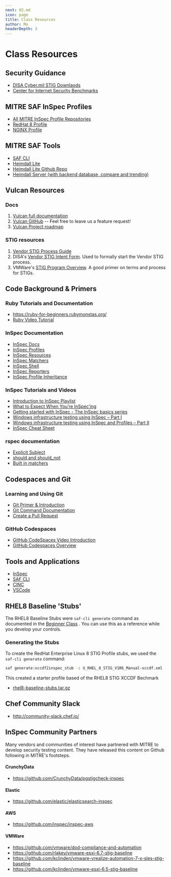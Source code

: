 ```yaml
---
next: 02.md
icon: page
title: Class Resources
author: Mo
headerDepth: 3
---
```


# Class Resources

## Security Guidance

- [DISA Cyber.mil STIG Downlaods](https://public.cyber.mil/stigs/downloads/)
- [Center for Internet Security Benchmarks](https://www.cisecurity.org/cis-benchmarks/)

## MITRE SAF InSpec Profiles

- [All MITRE InSpec Profile Repositories](https://github.com/mitre?q=inspec+baseline+profile)
- [RedHat 8 Profile](https://github.com/CMSgov/redhat-enterprise-linux-8-stig-baseline)
- [NGINX Profile](https://github.com/mitre/nginx-srg-baseline)

## MITRE SAF Tools
- [SAF CLI](https://github.com/mitre/saf)  
- [Heimdall Lite](https://mitre.github.io/heimdall-lite/#)  
- [Heimdall Lite Github Repo](https://github.com/mitre/heimdall-lite)  
- [Heimdall Server (with backend database, compare and trending)](https://github.com/mitre/heimdall)

## Vulcan Resources

### Docs
1. [Vulcan full documentation](https://saf.mitre.org/docs/vulcan-install)
2. [Vulcan GitHub](https://github.com/mitre/vulcan) -- Feel free to leave us a feature request!
3. [Vulcan Project roadmap](https://github.com/orgs/mitre/projects/7)

### STIG resources
1. [Vendor STIG Process Guide](../assets/downloads/U_Vendor_STIG_Process_Guide_V4R1_20220815.pdf)
2. DISA's [Vendor STIG Intent Form](https://dl.dod.cyber.mil/wp-content/uploads/stigs/pdf/U_Vendor_STIG_Intent_Form.pdf). Used to formally start the Vendor STIG process.
3. VMWare's [STIG Program Overview](https://www.vmware.com/content/dam/digitalmarketing/vmware/en/pdf/docs/vmware-stig-program-overview.pdf). A good primer on terms and process for STIGs.

## Code Background & Primers  

### Ruby Tutorials and Documentation

- <https://ruby-for-beginners.rubymonstas.org/>
- [Ruby Video Tutorial](https://www.youtube.com/watch?v=t_ispmWmdjY&vl=en")

### InSpec Documentation

- [InSpec Docs](https://www.inspec.io/docs/)
- [InSpec Profiles](https://www.inspec.io/docs/reference/profiles/)
- [InSpec Resources](https://www.inspec.io/docs/reference/resources/)
- [InSpec Matchers](https://www.inspec.io/docs/reference/matchers/)
- [InSpec Shell](https://www.inspec.io/docs/reference/shell/)
- [InSpec Reporters](https://www.inspec.io/docs/reference/reporters/)
- [InSpec Profile Inheritance](https://blog.chef.io/2017/07/06/understanding-inspec-profile-inheritance/)

### InSpec Tutorials and Videos

- [Introduction to InSpec Playlist](https://www.youtube.com/playlist?list=PLSZbtIlMt5rcbXOpMRucKzRMXR7HX7awy)
- [What to Expect When You’re InSpec’ing](https://blog.chef.io/2018/04/03/what-to-expect-when-youre-inspecing/)  
- [Getting started with InSpec - The InSpec basics series](http://www.anniehedgie.com/inspec/)
- [Windows infrastructure testing using InSpec – Part I](http://datatomix.com/?p=236)
- [Windows infrastructure testing using InSpec and Profiles – Part II](http://datatomix.com/?p=238)
- [InSpec Cheat Sheet](https://megamorf.gitlab.io/cheat-sheets/inspec/)

### rspec documentation

- [Explicit Subject](https://relishapp.com/rspec/rspec-core/docs/subject/explicit-subject)
- [should and should_not](https://github.com/rspec/rspec-expectations/blob/master/Should.md)
- [Built in matchers](https://relishapp.com/rspec/rspec-expectations/docs/built-in-matchers)

## Codespaces and Git

### Learning and Using Git

- [Git Primer & Introduction](https://www.youtube.com/watch?v=8JJ101D3knE)
- [Git Command Documentation](https://git-scm.com/docs/gittutorial)
- [Create a Pull Request](https://www.digitalocean.com/community/tutorials/how-to-create-a-pull-request-on-github)

### GitHub Codespaces

- [GitHub CodeSpaces Video Introduction](https://www.youtube.com/watch?v=fQbH3meWNQ8)
- [GitHub Codespaces Overview](https://docs.github.com/en/codespaces/overview)

## Tools and Applications

- [InSpec](https://www.inspec.io)
- [SAF CLI](https://saf-cli.mitre.org)
- [CINC](https://cinc.sh)
- [VSCode](https://code.visualstudio.com/download)

## RHEL8 Baseline 'Stubs'

The RHEL8 Baseline Stubs were `saf-cli generate` command as documented in the [Beginner Class](../courses/beginner/11.md) . You can use this as a reference while you develop your controls.
### Generating the Stubs

To create the RedHat Enterprise Linux 8 STIG Profile stubs, we used the `saf-cli generate` command:
```sh
saf generate:xccdf2inspec_stub -i U_RHEL_8_STIG_V1R6_Manual-xccdf.xml -r -o rhel8-baseline-stubs
```
This created a starter profile based of the RHEL8 STIG XCCDF Bechmark

- [rhel8-baseline-stubs.tar.gz](https://github.com/mitre/saf-training-lab-environment/raw/main/resources/rhel8-baseline-stubs.tar.gz)

## Chef Community Slack

- <http://community-slack.chef.io/>

## InSpec Community Partners  

Many vendors and communities of interest have partnered with MITRE to develop security testing content. They have released this content on Github following in MITRE's footsteps. 

#### CrunchyData
- <https://github.com/CrunchyData/pgstigcheck-inspec>
#### Elastic
- <https://github.com/elastic/elasticsearch-inspec>
#### AWS
- <https://github.com/inspec/inspec-aws>
#### VMWare
- <https://github.com/vmware/dod-compliance-and-automation>
- <https://github.com/rlakey/vmware-esxi-6.7-stig-baseline>
- <https://github.com/kclinden/vmware-vrealize-automation-7-x-sles-stig-baseline>
- <https://github.com/kclinden/vmware-esxi-6.5-stig-baseline>

